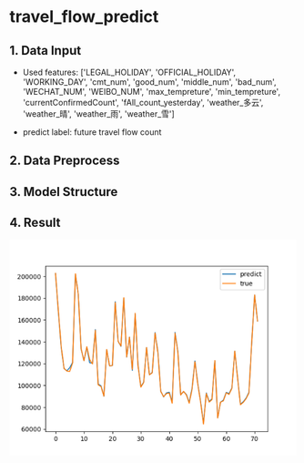 # travel_flow_predict

## 1. Data Input
- Used features: ['LEGAL_HOLIDAY', 'OFFICIAL_HOLIDAY', 'WORKING_DAY', 'cmt_num',
       'good_num', 'middle_num', 'bad_num', 'WECHAT_NUM', 'WEIBO_NUM',
       'max_tempreture', 'min_tempreture', 'currentConfirmedCount',
       'fAll_count_yesterday', 'weather_多云', 'weather_晴', 'weather_雨', 'weather_雪']

- predict label: future travel flow count

## 2. Data Preprocess



## 3. Model Structure



## 4. Result
![avatar](/evaluation/eval_result_torch.png)
